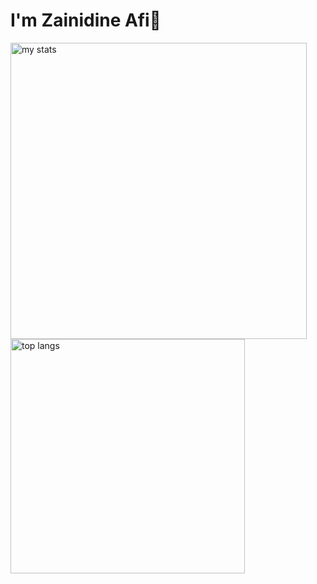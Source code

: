 # I'm Zainidine Afi👋

<img alt="my stats" align="left" width="474" src="https://github-readme-stats.vercel.app/api?username=zainidineafi"/>
<img alt="top langs" align="left" width="375" src="https://github-readme-stats.vercel.app/api/top-langs/?username=zainidineafi&layout=compact"/>
